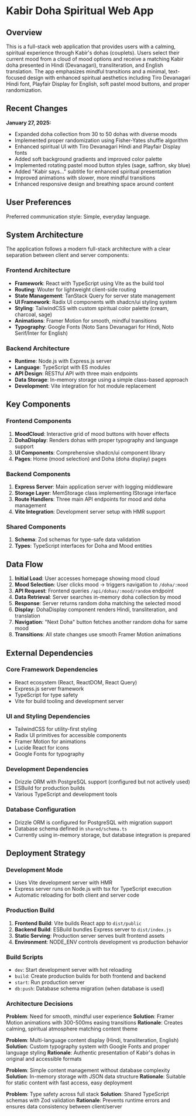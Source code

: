 # Kabir Doha Spiritual Web App

## Overview

This is a full-stack web application that provides users with a calming, spiritual experience through Kabir's dohas (couplets). Users select their current mood from a cloud of mood options and receive a matching Kabir doha presented in Hindi (Devanagari), transliteration, and English translation. The app emphasizes mindful transitions and a minimal, text-focused design with enhanced spiritual aesthetics including Tiro Devanagari Hindi font, Playfair Display for English, soft pastel mood buttons, and proper randomization.

## Recent Changes

**January 27, 2025:**
- Expanded doha collection from 30 to 50 dohas with diverse moods
- Implemented proper randomization using Fisher-Yates shuffle algorithm
- Enhanced spiritual UI with Tiro Devanagari Hindi and Playfair Display fonts
- Added soft background gradients and improved color palette
- Implemented rotating pastel mood button styles (sage, saffron, sky blue)
- Added "Kabir says..." subtitle for enhanced spiritual presentation
- Improved animations with slower, more mindful transitions
- Enhanced responsive design and breathing space around content

## User Preferences

Preferred communication style: Simple, everyday language.

## System Architecture

The application follows a modern full-stack architecture with a clear separation between client and server components:

### Frontend Architecture
- **Framework**: React with TypeScript using Vite as the build tool
- **Routing**: Wouter for lightweight client-side routing
- **State Management**: TanStack Query for server state management
- **UI Framework**: Radix UI components with shadcn/ui styling system
- **Styling**: TailwindCSS with custom spiritual color palette (cream, charcoal, sage)
- **Animations**: Framer Motion for smooth, mindful transitions
- **Typography**: Google Fonts (Noto Sans Devanagari for Hindi, Noto Serif/Inter for English)

### Backend Architecture
- **Runtime**: Node.js with Express.js server
- **Language**: TypeScript with ES modules
- **API Design**: RESTful API with three main endpoints
- **Data Storage**: In-memory storage using a simple class-based approach
- **Development**: Vite integration for hot module replacement

## Key Components

### Frontend Components
1. **MoodCloud**: Interactive grid of mood buttons with hover effects
2. **DohaDisplay**: Renders dohas with proper typography and language support
3. **UI Components**: Comprehensive shadcn/ui component library
4. **Pages**: Home (mood selection) and Doha (doha display) pages

### Backend Components
1. **Express Server**: Main application server with logging middleware
2. **Storage Layer**: MemStorage class implementing IStorage interface
3. **Route Handlers**: Three main API endpoints for mood and doha management
4. **Vite Integration**: Development server setup with HMR support

### Shared Components
1. **Schema**: Zod schemas for type-safe data validation
2. **Types**: TypeScript interfaces for Doha and Mood entities

## Data Flow

1. **Initial Load**: User accesses homepage showing mood cloud
2. **Mood Selection**: User clicks mood → triggers navigation to `/doha/:mood`
3. **API Request**: Frontend queries `/api/dohas/:mood/random` endpoint
4. **Data Retrieval**: Server searches in-memory doha collection by mood
5. **Response**: Server returns random doha matching the selected mood
6. **Display**: DohaDisplay component renders Hindi, transliteration, and translation
7. **Navigation**: "Next Doha" button fetches another random doha for same mood
8. **Transitions**: All state changes use smooth Framer Motion animations

## External Dependencies

### Core Framework Dependencies
- React ecosystem (React, ReactDOM, React Query)
- Express.js server framework
- TypeScript for type safety
- Vite for build tooling and development server

### UI and Styling Dependencies
- TailwindCSS for utility-first styling
- Radix UI primitives for accessible components
- Framer Motion for animations
- Lucide React for icons
- Google Fonts for typography

### Development Dependencies
- Drizzle ORM with PostgreSQL support (configured but not actively used)
- ESBuild for production builds
- Various TypeScript and development tools

### Database Configuration
- Drizzle ORM is configured for PostgreSQL with migration support
- Database schema defined in `shared/schema.ts`
- Currently using in-memory storage, but database integration is prepared

## Deployment Strategy

### Development Mode
- Uses Vite development server with HMR
- Express server runs on Node.js with tsx for TypeScript execution
- Automatic reloading for both client and server code

### Production Build
1. **Frontend Build**: Vite builds React app to `dist/public`
2. **Backend Build**: ESBuild bundles Express server to `dist/index.js`
3. **Static Serving**: Production server serves built frontend assets
4. **Environment**: NODE_ENV controls development vs production behavior

### Build Scripts
- `dev`: Start development server with hot reloading
- `build`: Create production builds for both frontend and backend
- `start`: Run production server
- `db:push`: Database schema migration (when database is used)

### Architecture Decisions

**Problem**: Need for smooth, mindful user experience
**Solution**: Framer Motion animations with 300-500ms easing transitions
**Rationale**: Creates calming, spiritual atmosphere matching content theme

**Problem**: Multi-language content display (Hindi, transliteration, English)
**Solution**: Custom typography system with Google Fonts and proper language styling
**Rationale**: Authentic presentation of Kabir's dohas in original and accessible formats

**Problem**: Simple content management without database complexity
**Solution**: In-memory storage with JSON data structure
**Rationale**: Suitable for static content with fast access, easy deployment

**Problem**: Type safety across full stack
**Solution**: Shared TypeScript schemas with Zod validation
**Rationale**: Prevents runtime errors and ensures data consistency between client/server